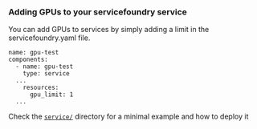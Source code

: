 ### Adding GPUs to your servicefoundry service

You can add GPUs to services by simply adding a limit in the servicefoundry.yaml file.

```
name: gpu-test
components:
  - name: gpu-test
    type: service
  ...
    resources:
      gpu_limit: 1
  ...
```

Check the [`service/`](./service/) directory for a minimal example and how to deploy it
